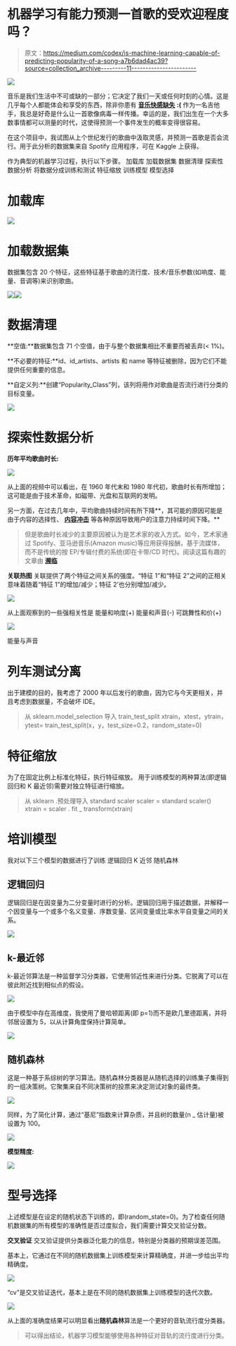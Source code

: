 # 机器学习有能力预测一首歌的受欢迎程度吗？

> 原文：<https://medium.com/codex/is-machine-learning-capable-of-predicting-popularity-of-a-song-a7b6dad4ac39?source=collection_archive---------11----------------------->

![](img/66ca13ebc47203807d0a2c9e07d496b9.png)

音乐是我们生活中不可或缺的一部分；它决定了我们一天或任何时刻的心情。这是几乎每个人都能体会和享受的东西，除非你患有 [**音乐快感缺失**](https://mappingignorance.org/2018/07/02/musical-anhedonia-not-everyone-likes-music/) **:(** 作为一名吉他手，我总是好奇是什么让一首歌像病毒一样传播。幸运的是，我们出生在一个大多数事情都可以测量的时代，这使得预测一个事件发生的概率变得很容易。

在这个项目中，我试图从上个世纪发行的歌曲中汲取灵感，并预测一首歌是否会流行。用于此分析的数据集来自 Spotify 应用程序，可在 Kaggle 上获得。

作为典型的机器学习过程，执行以下步骤。
加载库
加载数据集
数据清理
探索性数据分析
将数据分成训练和测试
特征缩放
训练模型
模型选择

# **加载库**

![](img/78f9b8a64e876f7848f48c0b2040d366.png)

# **加载数据集**

数据集包含 20 个特征，这些特征基于歌曲的流行度、技术/音乐参数(如响度、能量、音调等)来识别歌曲。

![](img/7f848ea9fbc40669889cee44ef76552e.png)![](img/5b4f38ee3b731a9ac6630000dbdba19b.png)

# **数据清理**

**空值:**数据集包含 71 个空值，由于与整个数据集相比不重要而被丢弃(< 1%)。

**不必要的特征:**id、id_artists、artists 和 name 等特征被删除，因为它们不能提供任何重要的信息。

**自定义列:**创建“Popularity_Class”列，该列将用作对歌曲是否流行进行分类的目标变量。

![](img/1a92fc1eea0857e1da1aa096ebed7446.png)

# **探索性数据分析**

**历年平均歌曲时长:**

![](img/4ca36f9338a60c5459d30e40655c2769.png)

从上面的视频中可以看出，在 1960 年代末和 1980 年代初，歌曲时长有所增加；这可能是由于技术革命，如磁带、光盘和互联网的发明。

另一方面，在过去几年中，平均歌曲持续时间有所下降**，其可能的原因可能是由于内容的选择性、 [**内容冲击**](https://www.ceralytics.com/what-is-content-shock/) 等各种原因导致用户的注意力持续时间下降。**

> 但是歌曲时长减少的主要原因被认为是艺术家的收入方式。如今，艺术家通过 Spotify、亚马逊音乐(Amazon music)等应用获得报酬，基于流媒体，而不是传统的按 EP/专辑付费的系统(即在卡带/CD 时代)。阅读这篇有趣的文章由 [**濒临**](https://www.theverge.com/2019/5/28/18642978/music-streaming-spotify-song-length-distribution-production-switched-on-pop-vergecast-interview)

**关联热图** 关联提供了两个特征之间关系的强度。“特征 1”和“特征 2”之间的正相关意味着随着“特征 1”的增加/减少；特征 2’也分别增加/减少。

![](img/0548cf939e7d73f9a33783516c1c463d.png)

从上面观察到的一些强相关性是
能量和响度(+)
能量和声音(-)
可跳舞性和价(+)

![](img/7e390a1bc1529b90b841dfbded0cb0fb.png)

能量与声音

# 列车测试分离

出于建模的目的，我考虑了 2000 年以后发行的歌曲，因为它与今天更相关，并且考虑到数据量，不会破坏 IDE。

> 从 sklearn.model_selection 导入 train_test_split
> xtrain，xtest，ytrain，ytest= train_test_split(x，y，test_size=0.2，random_state=0)

# 特征缩放

为了在固定比例上标准化特征，执行特征缩放。
用于训练模型的两种算法(即逻辑回归和 K 最近邻)需要对独立特征进行缩放。

> 从 sklearn .预处理导入 standard scaler
> scaler = standard scaler()
> xtrain = scaler . fit _ transform(xtrain)

# 培训模型

我对以下三个模型的数据进行了训练
逻辑回归
K 近邻
随机森林

## 逻辑回归

逻辑回归是在因变量为二分变量时进行的分析。逻辑回归用于描述数据，并解释一个因变量与一个或多个名义变量、序数变量、区间变量或比率水平自变量之间的关系。

![](img/c1c3b1a1e968d2edc45383d98b37d6d7.png)

## k-最近邻

k-最近邻算法是一种监督学习分类器，它使用邻近性来进行分类。它脱离了可以在彼此附近找到相似点的假设。

![](img/0262e2789a9ee2177826fcfba34b94ba.png)

由于模型中存在高维度，我使用了曼哈顿距离(即 p=1)而不是欧几里德距离，并将邻居设置为 5，以从计算角度保持计算简单。

![](img/92b38865c7611b16be15fa66b1c484fc.png)

## 随机森林

这是一种基于系综树的学习算法。随机森林分类器是从随机选择的训练集子集得到的一组决策树。它聚集来自不同决策树的投票来决定测试对象的最终类。

![](img/610a68d33dfbce591a542bffdfdb91cb.png)

同样，为了简化计算，通过“基尼”指数来计算杂质，并且树的数量(n _ 估计量)被设置为 100。

![](img/b94600286daf58af6b2a1d4c3d6065ae.png)

**模型精度:**

![](img/de22ffdfbc19f7b513c9a1947b6c3c8a.png)

# 型号选择

上述模型是在设定的随机状态下训练的，即(random_state=0)。为了检查任何随机数据集的所有模型的准确性是否过度拟合，我们需要计算交叉验证分数。

**交叉验证** 交叉验证提供分类器泛化能力的信息，特别是分类器的预期误差范围。

基本上，它通过在不同的随机数据集上训练模型来计算精确度，并进一步给出平均精确度。

![](img/b284e07184674c734b78d46de37b28a2.png)

“cv”是交叉验证迭代，基本上是在不同的随机数据集上训练模型的迭代次数。

![](img/65df629a59bfa69f0f7d7859beb24ba0.png)

从上面的准确度结果可以明显看出**随机森林**算法是一个更好的音轨流行度分类器。

> 可以得出结论，机器学习模型能够使用各种特征对音轨的流行度进行分类。